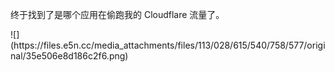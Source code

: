 <p>终于找到了是哪个应用在偷跑我的 Cloudflare 流量了。</p>
![](https://files.e5n.cc/media_attachments/files/113/028/615/540/758/577/original/35e506e8d186c2f6.png)